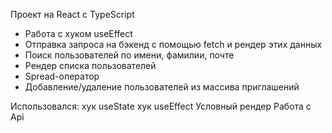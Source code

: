 Проект на React с TypeScript

- Работа с хуком useEffect
- Отправка запроса на бэкенд с помощью fetch и рендер этих данных
- Поиск пользователей по имени, фамилии, почте
- Рендер списка пользователей
- Spread-оператор
- Добавление/удаление пользователей из массива приглашений

Использовался: 
хук useState 
хук useEffect
Условный рендер
Работа с Api
